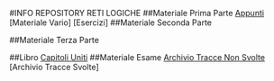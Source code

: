 #INFO REPOSITORY RETI LOGICHE
##Materiale Prima Parte
[Appunti](https://studentiunical-my.sharepoint.com/personal/vcoggr02l20c352m_studenti_unical_it/_layouts/15/onedrive.aspx?id=%2Fpersonal%2Fvcoggr02l20c352m%5Fstudenti%5Funical%5Fit%2FDocuments%2FReti%20Logiche%20E%20Calcolatori)
[Materiale Vario]
[Esercizi]
##Materiale Seconda Parte

##Materiale Terza Parte

##Libro
[Capitoli Uniti]()
##Materiale Esame
[Archivio Tracce Non Svolte]()
[Archivio Tracce Svolte]
